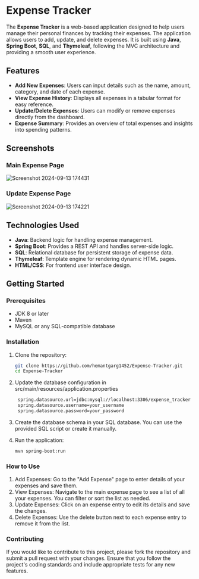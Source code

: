 # Expense Tracker

The **Expense Tracker** is a web-based application designed to help users manage their personal finances by tracking their expenses. The application allows users to add, update, and delete expenses. It is built using **Java**, **Spring Boot**, **SQL**, and **Thymeleaf**, following the MVC architecture and providing a smooth user experience.

## Features

- **Add New Expenses**: Users can input details such as the name, amount, category, and date of each expense.
- **View Expense History**: Displays all expenses in a tabular format for easy reference.
- **Update/Delete Expenses**: Users can modify or remove expenses directly from the dashboard.
- **Expense Summary**: Provides an overview of total expenses and insights into spending patterns.

## Screenshots

### Main Expense Page

![Screenshot 2024-09-13 174431](https://github.com/user-attachments/assets/fdb54463-ab1e-43ab-9de5-ca9f0cd5798b)


### Update Expense Page

![Screenshot 2024-09-13 174221](https://github.com/user-attachments/assets/05f44c5b-2be4-469b-af31-bfdf26a50414)

## Technologies Used

- **Java**: Backend logic for handling expense management.
- **Spring Boot**: Provides a REST API and handles server-side logic.
- **SQL**: Relational database for persistent storage of expense data.
- **Thymeleaf**: Template engine for rendering dynamic HTML pages.
- **HTML/CSS**: For frontend user interface design.

## Getting Started

### Prerequisites

- JDK 8 or later
- Maven
- MySQL or any SQL-compatible database

### Installation

1. Clone the repository:

   ```bash
   git clone https://github.com/hemantgarg1452/Expense-Tracker.git
   cd Expense-Tracker

2. Update the database configuration in src/main/resources/application.properties
   ```bash
    spring.datasource.url=jdbc:mysql://localhost:3306/expense_tracker
    spring.datasource.username=your_username
    spring.datasource.password=your_password
   
4. Create the database schema in your SQL database. You can use the provided SQL script or create it manually.

5. Run the application:
   ```bash
   mvn spring-boot:run

### How to Use

1. Add Expenses: Go to the "Add Expense" page to enter details of your expenses and save them.
2. View Expenses: Navigate to the main expense page to see a list of all your expenses. You can filter or sort the list as needed.
3. Update Expenses: Click on an expense entry to edit its details and save the changes.
4. Delete Expenses: Use the delete button next to each expense entry to remove it from the list.


### Contributing
If you would like to contribute to this project, please fork the repository and submit a pull request with your changes. Ensure that you follow the project's coding standards and include appropriate tests for any new features.   
